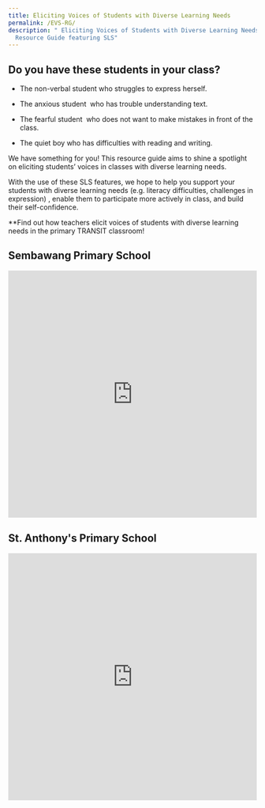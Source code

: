 ```yaml
---
title: Eliciting Voices of Students with Diverse Learning Needs
permalink: /EVS-RG/
description: " Eliciting Voices of Students with Diverse Learning Needs - A
  Resource Guide featuring SLS"
---
```

## Do you have these students in your class?

*   The non-verbal student who struggles to express herself.
    
*   The anxious student  who has trouble understanding text. 
    
*   The fearful student  who does not want to make mistakes in front of the class. 
    
*   The quiet boy who has difficulties with reading and writing. 

We have something for you! This resource guide aims to shine a spotlight on eliciting students’ voices in classes with diverse learning needs. 

With the use of these SLS features, we hope to help you support your students with diverse learning needs (e.g. literacy difficulties, challenges in expression) , enable them to participate more actively in class, and build their self-confidence.

**Find out how teachers elicit voices of students with diverse learning needs in the primary TRANSIT classroom!

## Sembawang Primary School
<iframe width="100%" height="500" src="https://www.youtube.com/embed/rK1Bn_mAkfY" title="YouTube video player" frameborder="0" allow="accelerometer; autoplay; clipboard-write; encrypted-media; gyroscope; picture-in-picture" allowfullscreen></iframe>

## St. Anthony's Primary School
<iframe width="100%" height="500" src="https://www.youtube.com/embed/dDyf9ekgT-E" title="YouTube video player" frameborder="0" allow="accelerometer; autoplay; clipboard-write; encrypted-media; gyroscope; picture-in-picture" allowfullscreen></iframe>